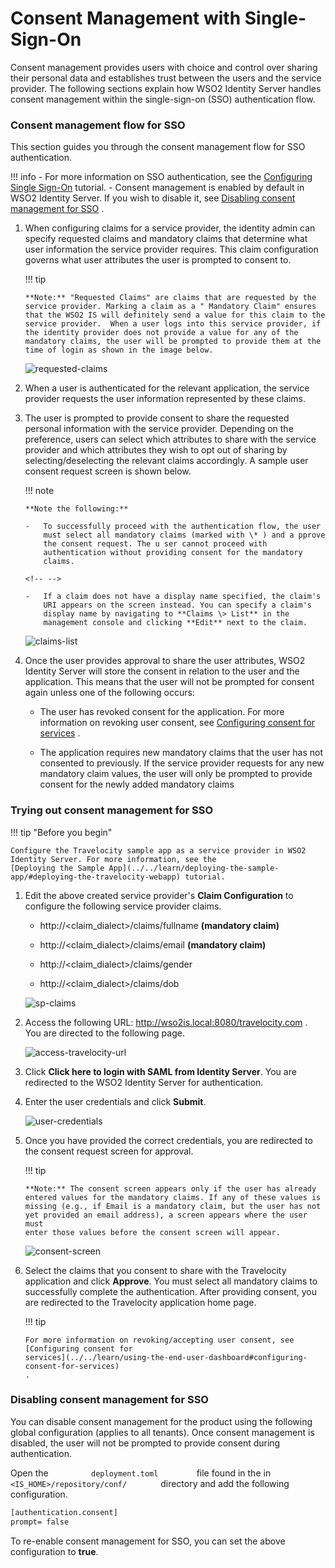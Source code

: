 # Consent Management with Single-Sign-On

Consent management provides users with choice and control over sharing
their personal data and establishes trust between the users and the
service provider. The following sections explain how WSO2 Identity
Server handles consent management within the single-sign-on (SSO)
authentication flow.


### Consent management flow for SSO

This section guides you through the consent management flow for SSO
authentication.

!!! info 
    -   For more information on SSO authentication, see the [Configuring
        Single Sign-On](../../learn/single-sign-on) tutorial.
    -   Consent management is enabled by default in WSO2 Identity Server. If
        you wish to disable it, see [Disabling consent management for
        SSO](../../learn/consent-management-with-single-sign-on#disabling-consent-management-for-sso)
        .

1.  When configuring claims for a service provider, the identity admin
    can specify requested claims and mandatory claims that determine
    what user information the service provider requires. This claim
    configuration governs what user attributes the user is prompted to
    consent to.

    !!! tip
    
        **Note:** "Requested Claims" are claims that are requested by the
        service provider. Marking a claim as a " Mandatory Claim" ensures
        that the WSO2 IS will definitely send a value for this claim to the
        service provider.  When a user logs into this service provider, if
        the identity provider does not provide a value for any of the
        mandatory claims, the user will be prompted to provide them at the
        time of login as shown in the image below.
    

    ![requested-claims](../assets/img/using-wso2-identity-server/requested-claims.png)

2.  When a user is authenticated for the relevant application, the
    service provider requests the user information represented by these
    claims.
3.  The user is prompted to provide consent to share the requested
    personal information with the service provider. Depending on the
    preference, users can select which attributes to share with the
    service provider and which attributes they wish to opt out of
    sharing by selecting/deselecting the relevant claims accordingly. A
    sample user consent request screen is shown below.

    !!! note
    
        **Note the following:**
    
        -   To successfully proceed with the authentication flow, the user
            must select all mandatory claims (marked with \* ) and a pprove
            the consent request. The u ser cannot proceed with
            authentication without providing consent for the mandatory
            claims.
    
        <!-- -->
    
        -   If a claim does not have a display name specified, the claim's
            URI appears on the screen instead. You can specify a claim's
            display name by navigating to **Claims \> List** in the
            management console and clicking **Edit** next to the claim.
    

    ![claims-list](../assets/img/using-wso2-identity-server/claims-list.png)

4.  Once the user provides approval to share the user attributes, WSO2
    Identity Server will store the consent in relation to the user and
    the application. This means that the user will not be prompted for
    consent again unless one of the following occurs:

    -   The user has revoked consent for the application. For more
        information on revoking user consent, see [Configuring consent
        for
        services](../../learn/using-the-end-user-dashboard#configuring-consent-for-services)
        .

    -   The application requires new mandatory claims that the user has
        not consented to previously. If the service provider requests
        for any new mandatory claim values, the user will only be
        prompted to provide consent for the newly added mandatory claims

### Trying out consent management for SSO

!!! tip "Before you begin"

    Configure the Travelocity sample app as a service provider in WSO2
    Identity Server. For more information, see the
    [Deploying the Sample App](../../learn/deploying-the-sample-app/#deploying-the-travelocity-webapp) tutorial.
    

1.  Edit the above created service provider's **Claim Configuration** to
    configure the following service provider claims.

    -   http://<claim\_dialect\>/claims/fullname **(mandatory claim)**

    -   http://<claim\_dialect\>/claims/email **(mandatory claim)**
    -   http://<claim\_dialect\>/claims/gender
    -   http://<claim\_dialect\>/claims/dob

    ![sp-claims](../assets/img/using-wso2-identity-server/sp-claims.png)

2.  Access the following URL: <http://wso2is.local:8080/travelocity.com>
    .  
    You are directed to the following page.  

    ![access-travelocity-url](../assets/img/using-wso2-identity-server/access-travelocity-url.png)

3.  Click **Click here to login with SAML from Identity Server**. You
    are redirected to the WSO2 Identity Server for authentication.

4.  Enter the user credentials and click **Submit**.

    ![user-credentials](../assets/img/using-wso2-identity-server/user-credentials.png)  

5.  Once you have provided the correct credentials, you are redirected
    to the consent request screen for approval.  

    !!! tip
    
        **Note:** The consent screen appears only if the user has already
        entered values for the mandatory claims. If any of these values is
        missing (e.g., if Email is a mandatory claim, but the user has not
        yet provided an email address), a screen appears where the user must
        enter those values before the consent screen will appear.
    

    ![consent-screen](../assets/img/using-wso2-identity-server/consent-screen.png)

6.  Select the claims that you consent to share with the Travelocity
    application and click **Approve**. You must select all mandatory
    claims to successfully complete the authentication. After providing
    consent, you are redirected to the Travelocity application home
    page.

    !!! tip
    
        For more information on revoking/accepting user consent, see
        [Configuring consent for
        services](../../learn/using-the-end-user-dashboard#configuring-consent-for-services)
        .
    

### Disabling consent management for SSO

You can disable consent management for the product using the following
global configuration (applies to all tenants). Once consent management
is disabled, the user will not be prompted to provide consent during
authentication.

Open the `          deployment.toml         ` file found in the in
`          <IS_HOME>/repository/conf/        ` directory and add the following configuration. 


```xml
[authentication.consent] 
prompt= false
```

To re-enable consent management for SSO, you can set the above
configuration to **true**.
